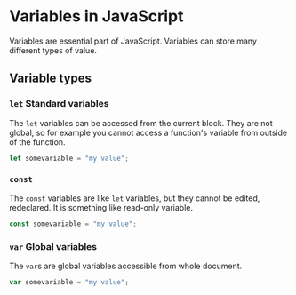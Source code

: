 # Variables in JavaScript
Variables are essential part of JavaScript.
Variables can store many different types of value.

## Variable types

### `let` Standard variables
The `let` variables can be accessed from the current block.
They are not global, so for example you cannot access a function's variable from outside of the function.

```js
let somevariable = "my value";
```

### `const`
The `const` variables are like `let` variables, but they cannot be edited, redeclared.
It is something like read-only variable.

```js
const somevariable = "my value";
```

### `var` Global variables
The `var`s are global variables accessible from whole document.

```js
var somevariable = "my value";
```